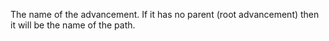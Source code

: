 The name of the advancement. If it has no parent (root advancement) then it will be the name of the path.